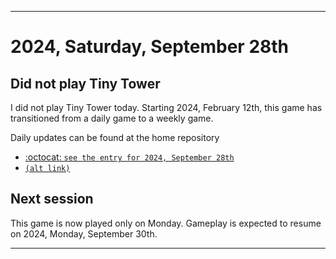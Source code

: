 
***

# 2024, Saturday, September 28th

## Did not play Tiny Tower

<!-- TODO: For each weekly entry, make sure the date is correct. The day of the week should be modified in 4 places !-->

I did not play Tiny Tower today. Starting 2024, February 12th, this game has transitioned from a daily game to a weekly game.

Daily updates can be found at the home repository

- [:octocat: `see the entry for 2024, September 28th`](https://github.com/seanpm2001/SeansLifeArchive_Images_TinyTower/tree/master/tiny%20tower/2024/09_September/28/) 
- [`(alt link)`](/tiny%20tower/2024/09_September/28/)

## Next session

This game is now played only on Monday. Gameplay is expected to resume on 2024, Monday, September 30th.

***
